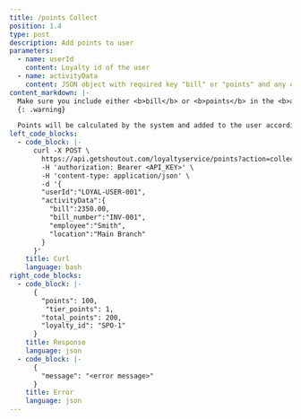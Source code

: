```yaml
---
title: /points Collect
position: 1.4
type: post
description: Add points to user
parameters:
  - name: userId
    content: Loyalty id of the user
  - name: activityData
    content: JSON object with required key "bill" or "points" and any other arbitary keys
content_markdown: |-
  Make sure you include either <b>bill</b> or <b>points</b> in the <b>activityData</b> object
  {: .warning}

  Points will be calculated by the system and added to the user accordingly
left_code_blocks:
  - code_block: |-
      curl -X POST \
        https://api.getshoutout.com/loyaltyservice/points?action=collect \
        -H 'authorization: Bearer <API_KEY>' \
        -H 'content-type: application/json' \
        -d '{
        "userId":"LOYAL-USER-001",
        "activityData":{
          "bill":2350.00,
          "bill_number":"INV-001",
          "employee":"Smith",
          "location":"Main Branch"
        }
      }'
    title: Curl
    language: bash
right_code_blocks:
  - code_block: |-
      {
        "points": 100,
         "tier_points": 1,
        "total_points": 200,
        "loyalty_id": "SPO-1"
      }
    title: Response
    language: json
  - code_block: |-
      {
        "message": "<error message>"
      }
    title: Error
    language: json
---
```



